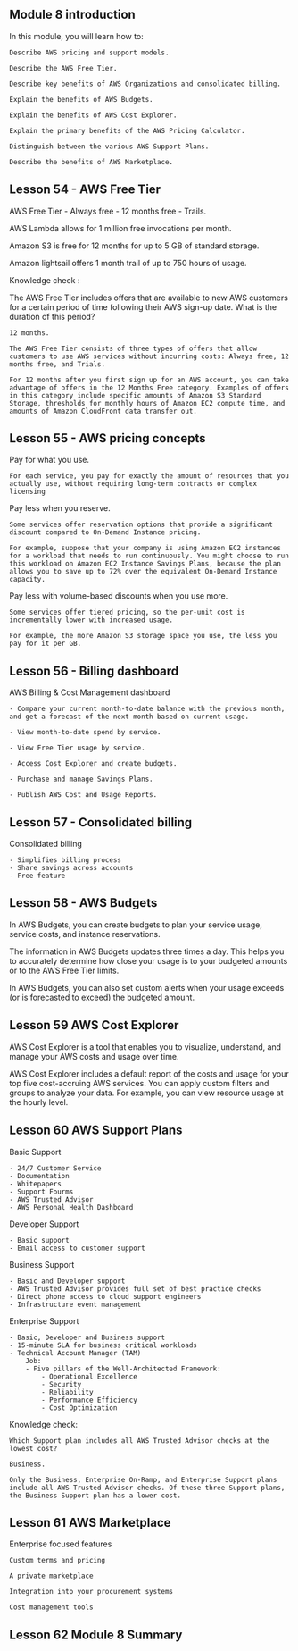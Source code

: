 ## Module 8 introduction

In this module, you will learn how to:

    Describe AWS pricing and support models.

    Describe the AWS Free Tier.

    Describe key benefits of AWS Organizations and consolidated billing.

    Explain the benefits of AWS Budgets.

    Explain the benefits of AWS Cost Explorer.

    Explain the primary benefits of the AWS Pricing Calculator.

    Distinguish between the various AWS Support Plans.

    Describe the benefits of AWS Marketplace.

## Lesson 54 - AWS Free Tier

AWS Free Tier - Always free - 12 months free - Trails.

AWS Lambda allows for 1 million free invocations per month.

Amazon S3 is free for 12 months for up to 5 GB of standard storage.

Amazon lightsail offers 1 month trail of up to 750 hours of usage.

Knowledge check :

The AWS Free Tier includes offers that are available to new AWS customers for a certain period of time following their AWS sign-up date. What is the duration of this period?

    12 months.

    The AWS Free Tier consists of three types of offers that allow customers to use AWS services without incurring costs: Always free, 12 months free, and Trials.

    For 12 months after you first sign up for an AWS account, you can take advantage of offers in the 12 Months Free category. Examples of offers in this category include specific amounts of Amazon S3 Standard Storage, thresholds for monthly hours of Amazon EC2 compute time, and amounts of Amazon CloudFront data transfer out.

## Lesson 55 - AWS pricing concepts

Pay for what you use.

    For each service, you pay for exactly the amount of resources that you actually use, without requiring long-term contracts or complex licensing

Pay less when you reserve.

    Some services offer reservation options that provide a significant discount compared to On-Demand Instance pricing.

    For example, suppose that your company is using Amazon EC2 instances for a workload that needs to run continuously. You might choose to run this workload on Amazon EC2 Instance Savings Plans, because the plan allows you to save up to 72% over the equivalent On-Demand Instance capacity.

Pay less with volume-based discounts when you use more.

    Some services offer tiered pricing, so the per-unit cost is incrementally lower with increased usage.

    For example, the more Amazon S3 storage space you use, the less you pay for it per GB.

## Lesson 56 - Billing dashboard

AWS Billing & Cost Management dashboard

    - Compare your current month-to-date balance with the previous month, and get a forecast of the next month based on current usage.

    - View month-to-date spend by service.

    - View Free Tier usage by service.

    - Access Cost Explorer and create budgets.

    - Purchase and manage Savings Plans.

    - Publish AWS Cost and Usage Reports.

## Lesson 57 - Consolidated billing

Consolidated billing

    - Simplifies billing process
    - Share savings across accounts
    - Free feature

## Lesson 58 - AWS Budgets

In AWS Budgets, you can create budgets to plan your service usage, service costs, and instance reservations.

The information in AWS Budgets updates three times a day. This helps you to accurately determine how close your usage is to your budgeted amounts or to the AWS Free Tier limits.

In AWS Budgets, you can also set custom alerts when your usage exceeds (or is forecasted to exceed) the budgeted amount.

## Lesson 59 AWS Cost Explorer

AWS Cost Explorer is a tool that enables you to visualize, understand, and manage your AWS costs and usage over time.

AWS Cost Explorer includes a default report of the costs and usage for your top five cost-accruing AWS services. You can apply custom filters and groups to analyze your data. For example, you can view resource usage at the hourly level.

## Lesson 60 AWS Support Plans

Basic Support

    - 24/7 Customer Service
    - Documentation
    - Whitepapers
    - Support Fourms
    - AWS Trusted Advisor
    - AWS Personal Health Dashboard

Developer Support

    - Basic support
    - Email access to customer support

Business Support

    - Basic and Developer support
    - AWS Trusted Advisor provides full set of best practice checks
    - Direct phone access to cloud support engineers
    - Infrastructure event management

Enterprise Support

    - Basic, Developer and Business support
    - 15-minute SLA for business critical workloads
    - Technical Account Manager (TAM)
        Job:
        - Five pillars of the Well-Architected Framework:
            - Operational Excellence
            - Security
            - Reliability
            - Performance Efficiency
            - Cost Optimization

Knowledge check:

    Which Support plan includes all AWS Trusted Advisor checks at the lowest cost?

    Business.

    Only the Business, Enterprise On-Ramp, and Enterprise Support plans include all AWS Trusted Advisor checks. Of these three Support plans, the Business Support plan has a lower cost.

## Lesson 61 AWS Marketplace

Enterprise focused features

    Custom terms and pricing

    A private marketplace

    Integration into your procurement systems

    Cost management tools

## Lesson 62 Module 8 Summary
